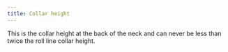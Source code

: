 ```yaml
---
title: Collar height
---
```


This is the collar height at the back of the neck and can never be less than twice the roll line collar height.
